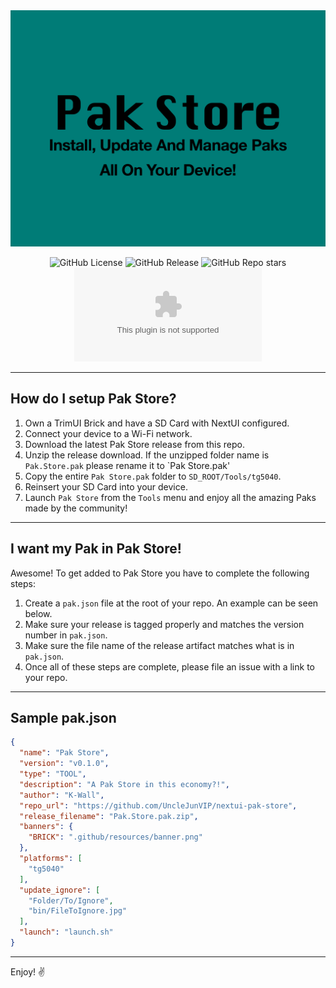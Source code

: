<div align="center">
<img src=".github/resources/banner.png" width="auto" alt="Mortar wordmark">

![GitHub License](https://img.shields.io/github/license/UncleJunVip/nextui-pak-store?style=for-the-badge)
![GitHub Release](https://img.shields.io/github/v/release/UncleJunVIP/nextui-pak-store?sort=semver&style=for-the-badge)
![GitHub Repo stars](https://img.shields.io/github/stars/UncleJunVip/nextui-pak-store?style=for-the-badge)
![GitHub Downloads (specific asset, all releases)](https://img.shields.io/github/downloads/UncleJunVIP/nextui-pak-store/Pak.Store.pak.zip?style=for-the-badge&label=Downloads)

</div>

---

## How do I setup Pak Store?

1. Own a TrimUI Brick and have a SD Card with NextUI configured.
2. Connect your device to a Wi-Fi network.
3. Download the latest Pak Store release from this repo.
4. Unzip the release download. If the unzipped folder name is `Pak.Store.pak` please rename it to `Pak Store.pak'
5. Copy the entire `Pak Store.pak` folder to `SD_ROOT/Tools/tg5040`.
6. Reinsert your SD Card into your device.
7. Launch `Pak Store` from the `Tools` menu and enjoy all the amazing Paks made by the community!

---

## I want my Pak in Pak Store!

Awesome! To get added to Pak Store you have to complete the following steps:

1. Create a `pak.json` file at the root of your repo. An example can be seen below.
2. Make sure your release is tagged properly and matches the version number in `pak.json`.
3. Make sure the file name of the release artifact matches what is in `pak.json`.
4. Once all of these steps are complete, please file an issue with a link to your repo.

---

## Sample pak.json
```json
{
  "name": "Pak Store",
  "version": "v0.1.0",
  "type": "TOOL",
  "description": "A Pak Store in this economy?!",
  "author": "K-Wall",
  "repo_url": "https://github.com/UncleJunVIP/nextui-pak-store",
  "release_filename": "Pak.Store.pak.zip",
  "banners": {
    "BRICK": ".github/resources/banner.png"
  },
  "platforms": [
    "tg5040"
  ],
  "update_ignore": [
    "Folder/To/Ignore",
    "bin/FileToIgnore.jpg"
  ],
  "launch": "launch.sh"
}
```

---

Enjoy! ✌️